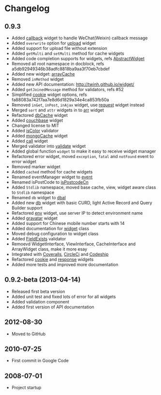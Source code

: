 Changelog
=========

## 0.9.3

* Added [callback](lib/Widget/Callback.php) widget to handle WeChat(Weixin) callback message
* Added `overwrite` option for [upload](lib/Widget/Upload.php) widget
* Added support for upload file without extension
* Added `getMulti` and `setMulti` method for cache widgets
* Added code completion supports for widgets, refs [AbstractWidget](lib/Widget/AbstractWidget.php)
* Removed all root namespace in docblock, refs a5db92949346b38adfc8818ba9aa3f70eb7cbdef
* Added new widget: [arrayCache](lib/Widget/ArrayCache.php)
* Removed `inMethod` widget
* Added new API documentation: http://twinh.github.io/widget/
* Added `getJoinedMessage` method for validators, refs #52
* Simplified [cookie](lib/Widget/Cookie.php) widget options, refs fa88083a742f7aa7e8d6d1829a34e4ca853fb50a
* Removed `inGet`, `inPost`, `inAjax` widget, use [request](lib/Widget/Request.php) widget instead
* Merged `sort` and `attr` widgets in to [arr](lib/Widget/Arr.php) widget
* Refactored [dbCache](lib/Widget/DbCache.php) widget
* Added [couchbase](lib/Widget/Couchbase.php) widget
* Changed license to MIT
* Added [isColor](lib/Widget/Validator/Color.php) validator
* Added [mongoCache](lib/Widget/MongoCache.php) widget
* Added [call](lib/Widget/Call.php) widget
* Merged validator into [validate](lib/Widget/Validate.php) widget
* Added global function `widget` to make it easy to receive widget manager
* Refactored error widget, moved `exception`, `fatal` and `notFound` event to error widget
* Removed marker widget
* Added `cached` method for cache widgets
* Renamed eventManager widget to [event](lib/Widget/Event.php)
* Renamed isPostCode to [isPostcodeCn](lib/Widget/Validator/PostcodeCn.php)
* Added `Stdlib` namespace, moved base cache, view, widget aware class to `Stdlib` namespace
* Renamed `db` widget to [dbal](lib/Widget/Dbal.php)
* Added new [db](lib/Widget/Db.php) widget with basic CURD, light Active Record and Query Builder support
* Refactored [env](lib/Widget/Env.php) widget, use server IP to detect environment name
* Added [gravatar](lib/Widget/Gravatar.php) widget
* Added support for Chinese mobile number starts with 14
* Added documentation for [widget](docs/zh-CN/widget.md) class
* Moved debug configuration to widget class
* Added [FieldExists](lib/Widget/Validator/FieldExists.php) validator
* Remoevd WidgetInterface, ViewInterface, CacheInterface and ArrayWidget class, make it more esay
* Integrated with [Coveralls](https://coveralls.io/‎),  [CircleCi](https://circleci.com/) and [Codeship](https://www.codeship.io/)
* Refactored [cookie](lib/Widget/Cookie.php) and [response](lib/Widget/Response.php) widgets
* Added more tests and improved more documentation

## 0.9.2-beta (2013-04-14)

* Released first beta version
* Added unit test and fixed lots of error for all widgets
* Added validation component
* Added first version of API documentation

## 2012-08-30
* Moved to GitHub

## 2010-07-25
* First commit in Google Code

## 2008-07-01
* Project startup
